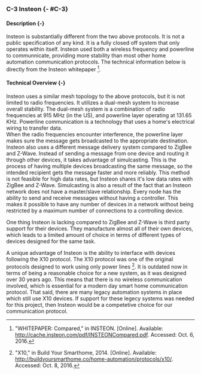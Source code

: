 ### C-3 Insteon {- #C-3}

#### Description {-}

Insteon is substantially different from the two above protocols. It is not a public specification
of any kind. It is a fully closed off system that only operates within itself. Insteon used both 
a wireless frequency and powerline to communnicate, providing more stability than most other 
home automation communication protocols. The technical information below is directly from the
Insteon whitepaper [^C-3-1].

#### Technical Overview {-}

Insteon uses a similar mesh topology to the above protocols, but it is not limited to radio
frequencies. It utilizes a dual-mesh system to increase overall stability. The dual-mesh system is a
combination of radio frequencies at 915 MHz (in the US), and powerline layer operating at 131.65
KHz. Powerline communication is a technology that uses a home's electrical wiring to transfer data.  
When the radio frequencies encounter interference, the powerline layer makes sure the message
gets broadcasted to the appropriate destination. Insteon also uses a different message delivery 
system compared to ZigBee and Z-Wave. Instead of sending a message from one device and routing it
through other devices, it takes advantage of simulcasting. This is the process of having multiple
devices broadcasting the same message, so the intended recipient gets the message faster and more
reliably. This method is not feasible for high data rates, but Insteon shares it's low data rates
with ZigBee and Z-Wave. Simulcasting is also a result of the fact that an Insteon network does not
have a master/slave relationship. Every node has the ability to send and receive messages without
having a controller. This makes it possible to have any number of devices in a network without being
restricted by a maximum number of connections to a controlling device.

One thing Insteon is lacking compared to ZigBee and Z-Wave is third party support for their devices.
They manufacture almost all of their own devices, which leads to a limited amount of choice in terms
of different types of devices designed for the same task.

A unique advantage of Insteon is the ability to interface with devices following the X10 protocol.
The X10 protocol was one of the original protocols designed to work using only power lines [^C-3-2].
It is outdated now in terms of being a reasonable choice for a new system, as it was designed over 30
years ago. This means that there is no wireless communication involved, which is essential for a
modern day smart home communication protocol. That said, there are many legacy automation systems in
place which still use X10 devices. If support for these legecy systems was needed for this project, 
then Insteon would be a competetive choice for our communication protocol.

[^C-3-1]: "WHITEPAPER: Compared," in INSTEON. [Online]. Available: http://cache.insteon.com/pdf/INSTEONCompared.pdf. Accessed: Oct. 6, 2016.

[^C-3-2]: "X10," in Build Your Smarthome, 2014. [Online]. Available: http://buildyoursmarthome.co/home-automation/protocols/x10/. Accessed: Oct. 8, 2016.





